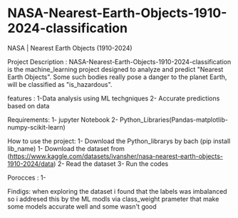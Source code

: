 # NASA-Nearest-Earth-Objects-1910-2024-classification
NASA | Nearest Earth Objects (1910-2024)

Project Description :
NASA-Nearest-Earth-Objects-1910-2024-classification is the machine_learning project designed to analyze and predict "Nearest Earth Objects". Some such bodies really pose a danger to the planet Earth, will be classified as "is_hazardous".

features : 
1-Data analysis using ML techgniques 
2- Accurate predictions based on data 

Requirements: 
1- jupyter Notebook
2- Python_Libraries(Pandas-matplotlib-numpy-scikit-learn)

How to use the project: 
1- Download the Python_librarys by bach (pip install lib_name)
1- Download the dataset from (https://www.kaggle.com/datasets/ivansher/nasa-nearest-earth-objects-1910-2024/data)
2- Read the dataset 
3- Run the codes

Porocces : 1-


Findigs: when exploring the dataset i found that the labels was imbalanced so i addresed this by the ML modls via class_weight prameter that make some models accurate well and some wasn't good

